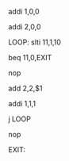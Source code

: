 addi $1,$0,0

addi $2,$0,0

LOOP: slti $11,$1,10

beq $11,$0,EXIT

nop

add $2,$2,$1

addi $1,$1,1

j LOOP

nop

EXIT:
